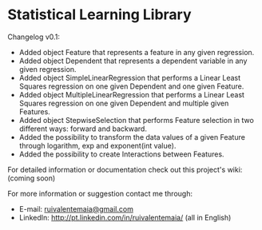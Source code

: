 Statistical Learning Library
============================

Changelog v0.1:
- Added object Feature that represents a feature in any given regression.
- Added object Dependent that represents a dependent variable in any given regression.
- Added object SimpleLinearRegression that performs a Linear Least Squares regression
on one given Dependent and one given Feature.
- Added object MultipleLinearRegression that performs a Linear Least Squares regression
on one given Dependent and multiple given Features.
- Added object StepwiseSelection that performs Feature selection in two different ways:
forward and backward.
- Added the possibility to transform the data values of a given Feature through logarithm,
exp and exponent(int value).
- Added the possibility to create Interactions between Features.

For detailed information or documentation check out this project's wiki: (coming soon)

For more information or suggestion contact me through:
- E-mail: ruivalentemaia@gmail.com
- LinkedIn: http://pt.linkedin.com/in/ruivalentemaia/ (all in English)

